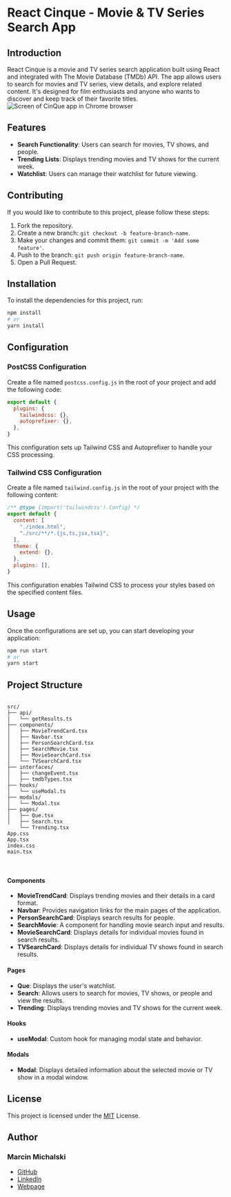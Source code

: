 # React Cinque - Movie & TV Series Search App

## Introduction

React Cinque is a movie and TV series search application built using React and integrated with The Movie Database (TMDb) API. The app allows users to search for movies and TV series, view details, and explore related content. It's designed for film enthusiasts and anyone who wants to discover and keep track of their favorite titles.
![Screen of CinQue app in Chrome browser](cinque.png)
<br>

## Features

- **Search Functionality**: Users can search for movies, TV shows, and people.
- **Trending Lists**: Displays trending movies and TV shows for the current week.
- **Watchlist**: Users can manage their watchlist for future viewing.


## Contributing

If you would like to contribute to this project, please follow these steps:

1. Fork the repository.
2. Create a new branch: `git checkout -b feature-branch-name`.
3. Make your changes and commit them: `git commit -m 'Add some feature'`.
4. Push to the branch: `git push origin feature-branch-name`.
5. Open a Pull Request.


## Installation

To install the dependencies for this project, run:

```bash
npm install
# or
yarn install
```

## Configuration

### PostCSS Configuration

Create a file named `postcss.config.js` in the root of your project and add the following code:

```javascript
export default {
  plugins: {
    tailwindcss: {},
    autoprefixer: {},
  },
}
```

This configuration sets up Tailwind CSS and Autoprefixer to handle your CSS processing.

### Tailwind CSS Configuration

Create a file named `tailwind.config.js` in the root of your project with the following content:

```javascript
/** @type {import('tailwindcss').Config} */
export default {
  content: [
    "./index.html",
    "./src/**/*.{js,ts,jsx,tsx}",
  ],
  theme: {
    extend: {},
  },
  plugins: [],
}
```

This configuration enables Tailwind CSS to process your styles based on the specified content files.

## Usage

Once the configurations are set up, you can start developing your application:

```bash
npm run start
# or
yarn start
```

## Project Structure

```

src/
├── api/
|   └── getResults.ts
├── components/
│   ├── MovieTrendCard.tsx
│   ├── Navbar.tsx
│   ├── PersonSearchCard.tsx
│   ├── SearchMovie.tsx
│   ├── MovieSearchCard.tsx
│   └── TVSearchCard.tsx
├── interfaces/
│   ├── changeEvent.tsx
│   ├── tmdbTypes.tsx
├── hooks/
│   └── useModal.ts
├── modals/
│   └── Modal.tsx
├── pages/
│   ├── Que.tsx
│   ├── Search.tsx
    └── Trending.tsx
App.css
App.tsx
index.css
main.tsx

```

<br>

#### Components

- **MovieTrendCard**: Displays trending movies and their details in a card format.
- **Navbar**: Provides navigation links for the main pages of the application.
- **PersonSearchCard**: Displays search results for people.
- **SearchMovie**: A component for handling movie search input and results.
- **MovieSearchCard**: Displays details for individual movies found in search results.
- **TVSearchCard**: Displays details for individual TV shows found in search results.

#### Pages

- **Que**: Displays the user's watchlist.
- **Search**: Allows users to search for movies, TV shows, or people and view the results.
- **Trending**: Displays trending movies and TV shows for the current week.

#### Hooks

- **useModal**: Custom hook for managing modal state and behavior.

#### Modals

- **Modal**: Displays detailed information about the selected movie or TV show in a modal window.

## License

This project is licensed under the [MIT](https://github.com/michalski-marcin/react-cinque-movieapp--in-development/blob/main/LICENSE) License.

## Author

### Marcin Michalski
- [GitHub](https://www.github.com/michalski-marcin)
- [LinkedIn](https://www.linkedin.com/in/michalski-marcin)
- [Webpage](https://www.michalski.pro)
